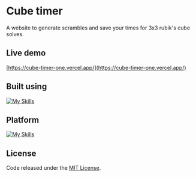 # Cube timer

A website to generate scrambles and save your times for 3x3 rubik's cube solves.

## Live demo

[https://cube-timer-one.vercel.app/](https://cube-timer-one.vercel.app/)

## Built using

[![My Skills](https://skillicons.dev/icons?i=nextjs,ts,firebase,tailwind,jest)](https://skillicons.dev)

## Platform
[![My Skills](https://skillicons.dev/icons?i=vercel)](https://skillicons.dev)

## License

Code released under the [MIT License](https://github.com/Tushar-Indurjeeth/cube-timer/blob/0a9659d3e7a8828205f0c17ffd63e5a6f1e2a385/LICENSE).
